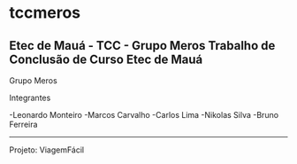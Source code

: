 # tccmeros
Etec de Mauá - TCC - Grupo Meros
Trabalho de Conclusão de Curso
Etec de Mauá
---------------------------------

Grupo Meros

Integrantes

-Leonardo Monteiro
-Marcos Carvalho
-Carlos Lima
-Nikolas Silva
-Bruno Ferreira
  
---------------------------------
Projeto:
ViagemFácil
